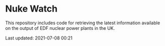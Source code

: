 # Nuke Watch

This repository includes code for retrieving the latest information available on the output of EDF nuclear power plants in the UK.

Last updated: 2021-07-08 00:21